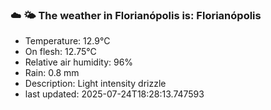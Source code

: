 ### ☁️ 🌤️  The weather in Florianópolis is: Florianópolis

- Temperature: 12.9°C
- On flesh: 12.75°C
- Relative air humidity: 96%
- Rain: 0.8 mm
- Description: Light intensity drizzle
- last updated: 2025-07-24T18:28:13.747593
